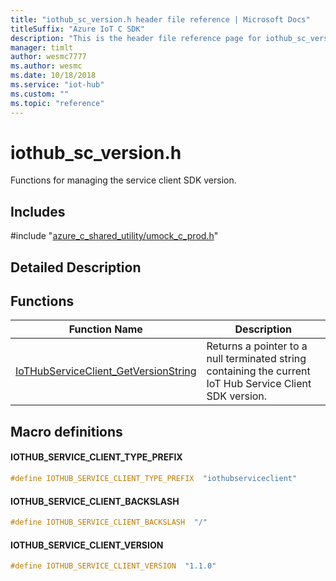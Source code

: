 ```yaml
---                             
title: "iothub_sc_version.h header file reference | Microsoft Docs" 
titleSuffix: "Azure IoT C SDK"            
description: "This is the header file reference page for iothub_sc_version.h in the Azure IoT C SDK. This SDK is used with Azure IoT Hub and Azure IoT Hub Device Provisioning Service"            
manager: timlt                 
author: wesmc7777              
ms.author: wesmc               
ms.date: 10/18/2018                    
ms.service: "iot-hub"             
ms.custom: ""                
ms.topic: "reference"        
---                            
```


# iothub_sc_version.h 

Functions for managing the service client SDK version.

## Includes

\#include "[azure_c_shared_utility/umock_c_prod.h](umock-c-prod-h.md)"  

## Detailed Description

## Functions

Function Name                  | Description                                
--------------------------------|---------------------------------------------
[IoTHubServiceClient_GetVersionString](./iothub-sc-version-h/iothubserviceclient-getversionstring.md)            | Returns a pointer to a null terminated string containing the current IoT Hub Service Client SDK version.

## Macro definitions

#### IOTHUB_SERVICE_CLIENT_TYPE_PREFIX

```C
#define IOTHUB_SERVICE_CLIENT_TYPE_PREFIX  "iothubserviceclient" 
```

#### IOTHUB_SERVICE_CLIENT_BACKSLASH

```C
#define IOTHUB_SERVICE_CLIENT_BACKSLASH  "/" 
```

#### IOTHUB_SERVICE_CLIENT_VERSION

```C
#define IOTHUB_SERVICE_CLIENT_VERSION  "1.1.0" 
```

